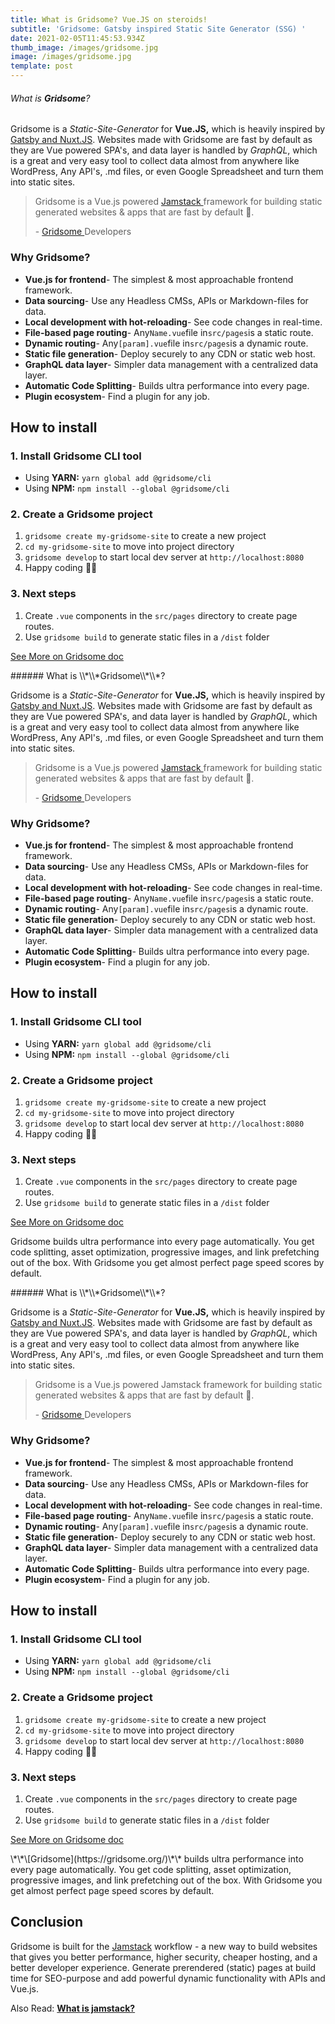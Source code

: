 ```yaml
---
title: What is Gridsome? Vue.JS on steroids!
subtitle: 'Gridsome: Gatsby inspired Static Site Generator (SSG) '
date: 2021-02-05T11:45:53.934Z
thumb_image: /images/gridsome.jpg
image: /images/gridsome.jpg
template: post
---
```

###### What is **Gridsome**?

Gridsome is a *Static-Site-Generator* for **Vue.JS,** which is heavily inspired by [Gatsby and Nuxt.JS](https://pulkits.netlify.app/blog/gatsbyjs-vs-nuxtjs-which-is-better-what-should-you-choose-for-your-next-project/). Websites made with Gridsome are fast by default as they are Vue powered SPA's, and data layer is handled by *GraphQL*, which is a great and very easy tool to collect data almost from anywhere like WordPress, Any API's, .md files, or even Google Spreadsheet and turn them into static sites.

> Gridsome is a Vue.js powered [Jamstack ](https://pulkits.netlify.app/blog/what-is-jam-stack/)framework for building static generated websites & apps that are fast by default 🚀. 
>
> \- [Gridsome ](https://gridsome.org/docs/)Developers

### Why Gridsome?<!--StartFragment-->

* **Vue.js for frontend**- The simplest & most approachable frontend framework.
* **Data sourcing**- Use any Headless CMSs, APIs or Markdown-files for data.
* **Local development with hot-reloading**- See code changes in real-time.
* **File-based page routing**- Any`Name.vue`file in`src/pages`is a static route.
* **Dynamic routing**- Any`[param].vue`file in`src/pages`is a dynamic route.
* **Static file generation**- Deploy securely to any CDN or static web host.
* **GraphQL data layer**- Simpler data management with a centralized data layer.
* **Automatic Code Splitting**- Builds ultra performance into every page.
* **Plugin ecosystem**- Find a plugin for any job.

<!--EndFragment--><!--StartFragment-->

## How to install

### [](https://gridsome.org/docs/#1-install-gridsome-cli-tool)1. Install Gridsome CLI tool

* Using **YARN:**  `yarn global add @gridsome/cli`
* Using **NPM:**  `npm install --global @gridsome/cli`

### [](https://gridsome.org/docs/#2-create-a-gridsome-project)2. Create a Gridsome project

1. `gridsome create my-gridsome-site` to create a new project
2. `cd my-gridsome-site` to move into project directory
3. `gridsome develop` to start local dev server at `http://localhost:8080`
4. Happy coding 🎉🙌

### [](https://gridsome.org/docs/#3-next-steps)3. Next steps

1. Create `.vue` components in the `src/pages`  directory to create page routes.
2. Use `gridsome build`  to generate static files in a `/dist` folder

<!--EndFragment-->

<a class="button" href="https://gridsome.org/docs/" target="_blank"> See More on Gridsome doc </a>

<!--StartFragment-->

<p class="alert info">
###### What is \\*\\*Gridsome\\*\\*?

Gridsome is a *Static-Site-Generator* for **Vue.JS,** which is heavily inspired by [Gatsby and Nuxt.JS](https://pulkits.netlify.app/blog/gatsbyjs-vs-nuxtjs-which-is-better-what-should-you-choose-for-your-next-project/). Websites made with Gridsome are fast by default as they are Vue powered SPA's, and data layer is handled by *GraphQL*, which is a great and very easy tool to collect data almost from anywhere like WordPress, Any API's, .md files, or even Google Spreadsheet and turn them into static sites.

> Gridsome is a Vue.js powered [Jamstack ](https://pulkits.netlify.app/blog/what-is-jam-stack/)framework for building static generated websites & apps that are fast by default 🚀. 
>
> \- [Gridsome ](https://gridsome.org/docs/)Developers

### Why Gridsome?<!--StartFragment-->

* **Vue.js for frontend**- The simplest & most approachable frontend framework.
* **Data sourcing**- Use any Headless CMSs, APIs or Markdown-files for data.
* **Local development with hot-reloading**- See code changes in real-time.
* **File-based page routing**- Any`Name.vue`file in`src/pages`is a static route.
* **Dynamic routing**- Any`[param].vue`file in`src/pages`is a dynamic route.
* **Static file generation**- Deploy securely to any CDN or static web host.
* **GraphQL data layer**- Simpler data management with a centralized data layer.
* **Automatic Code Splitting**- Builds ultra performance into every page.
* **Plugin ecosystem**- Find a plugin for any job.

<!--EndFragment--><!--StartFragment-->

## How to install

### [](https://gridsome.org/docs/#1-install-gridsome-cli-tool)1. Install Gridsome CLI tool

* Using **YARN:**  `yarn global add @gridsome/cli`
* Using **NPM:**  `npm install --global @gridsome/cli`

### [](https://gridsome.org/docs/#2-create-a-gridsome-project)2. Create a Gridsome project

1. `gridsome create my-gridsome-site` to create a new project
2. `cd my-gridsome-site` to move into project directory
3. `gridsome develop` to start local dev server at `http://localhost:8080`
4. Happy coding 🎉🙌

### [](https://gridsome.org/docs/#3-next-steps)3. Next steps

1. Create `.vue` components in the `src/pages`  directory to create page routes.
2. Use `gridsome build`  to generate static files in a `/dist` folder

<!--EndFragment-->

<a class="button" href="https://gridsome.org/docs/" target="_blank"> See More on Gridsome doc </a>

<!--StartFragment-->

Gridsome builds ultra performance into every page automatically. You get code splitting, asset optimization, progressive images, and link prefetching out of the box. With Gridsome you get almost perfect page speed scores by default.

<!--EndFragment-->###### What is \\*\\*Gridsome\\*\\*?

Gridsome is a *Static-Site-Generator* for **Vue.JS,** which is heavily inspired by [Gatsby and Nuxt.JS](https://pulkits.netlify.app/blog/gatsbyjs-vs-nuxtjs-which-is-better-what-should-you-choose-for-your-next-project/). Websites made with Gridsome are fast by default as they are Vue powered SPA's, and data layer is handled by *GraphQL*, which is a great and very easy tool to collect data almost from anywhere like WordPress, Any API's, .md files, or even Google Spreadsheet and turn them into static sites.

> Gridsome is a Vue.js powered Jamstack framework for building static generated websites & apps that are fast by default 🚀. 
>
> \- [Gridsome ](https://gridsome.org/docs/)Developers

### Why Gridsome?<!--StartFragment-->

* **Vue.js for frontend**- The simplest & most approachable frontend framework.
* **Data sourcing**- Use any Headless CMSs, APIs or Markdown-files for data.
* **Local development with hot-reloading**- See code changes in real-time.
* **File-based page routing**- Any`Name.vue`file in`src/pages`is a static route.
* **Dynamic routing**- Any`[param].vue`file in`src/pages`is a dynamic route.
* **Static file generation**- Deploy securely to any CDN or static web host.
* **GraphQL data layer**- Simpler data management with a centralized data layer.
* **Automatic Code Splitting**- Builds ultra performance into every page.
* **Plugin ecosystem**- Find a plugin for any job.

<!--EndFragment--><!--StartFragment-->

## How to install

### [](https://gridsome.org/docs/#1-install-gridsome-cli-tool)1. Install Gridsome CLI tool

* Using **YARN:**  `yarn global add @gridsome/cli`
* Using **NPM:**  `npm install --global @gridsome/cli`

### [](https://gridsome.org/docs/#2-create-a-gridsome-project)2. Create a Gridsome project

1. `gridsome create my-gridsome-site` to create a new project
2. `cd my-gridsome-site` to move into project directory
3. `gridsome develop` to start local dev server at `http://localhost:8080`
4. Happy coding 🎉🙌

### [](https://gridsome.org/docs/#3-next-steps)3. Next steps

1. Create `.vue` components in the `src/pages`  directory to create page routes.
2. Use `gridsome build`  to generate static files in a `/dist` folder

<!--EndFragment-->

<a class="button" href="https://gridsome.org/docs/" target="_blank"> See More on Gridsome doc </a>

<p class="alert info">
\*\*\[Gridsome](https://gridsome.org/)\*\* builds ultra performance into every page automatically. You get code splitting, asset optimization, progressive images, and link prefetching out of the box. With Gridsome you get almost perfect page speed scores by default.
</p>

<!--EndFragment-->

## Conclusion

<!--StartFragment-->

Gridsome is built for the [Jamstack](https://pulkits.netlify.app/blog/what-is-jam-stack/) workflow - a new way to build websites that gives you better performance, higher security, cheaper hosting, and a better developer experience. Generate prerendered (static) pages at build time for SEO-purpose and add powerful dynamic functionality with APIs and Vue.js.

Also Read: **[What is jamstack?](https://pulkits.netlify.app/blog/what-is-jam-stack/)** 

<!--EndFragment-->
